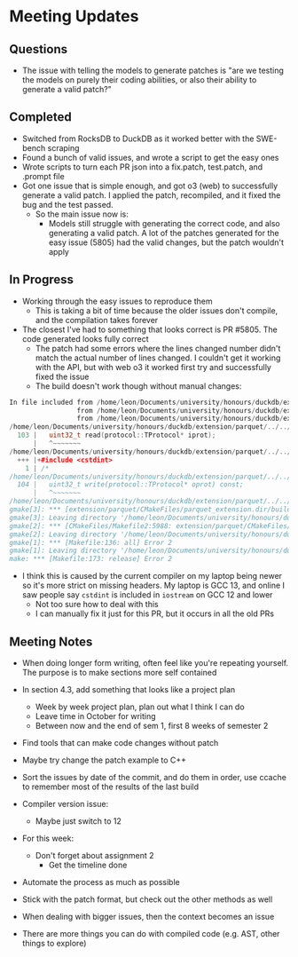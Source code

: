 # Meeting Updates

## Questions

- The issue with telling the models to generate patches is "are we testing the models on purely their coding abilities, or also their ability to generate a valid patch?"

## Completed

- Switched from RocksDB to DuckDB as it worked better with the SWE-bench scraping
- Found a bunch of valid issues, and wrote a script to get the easy ones
- Wrote scripts to turn each PR json into a fix.patch, test.patch, and .prompt file
- Got one issue that is simple enough, and got o3 (web) to successfully generate a valid patch. I applied the patch, recompiled, and it fixed the bug and the test passed.
  - So the main issue now is:
    - Models still struggle with generating the correct code, and also generating a valid patch. A lot of the patches generated for the easy issue (5805) had the valid changes, but the patch wouldn't apply

## In Progress

- Working through the easy issues to reproduce them
  - This is taking a bit of time because the older issues don't compile, and the compilation takes forever
- The closest I've had to something that looks correct is PR #5805. The code generated looks fully correct
  - The patch had some errors where the lines changed number didn't match the actual number of lines changed. I couldn't get it working with the API, but with web o3 it worked first try and successfully fixed the issue
  - The build doesn't work though without manual changes:

```cpp
In file included from /home/leon/Documents/university/honours/duckdb/extension/parquet/../../third_party/parquet/parquet_types.h:13,
                 from /home/leon/Documents/university/honours/duckdb/extension/parquet/include/column_reader.hpp:11,
                 from /home/leon/Documents/university/honours/duckdb/extension/parquet/column_reader.cpp:1:
/home/leon/Documents/university/honours/duckdb/extension/parquet/../../third_party/thrift/thrift/TApplicationException.h:103:3: error: ‘uint32_t’ does not name a type
  103 |   uint32_t read(protocol::TProtocol* iprot);
      |   ^~~~~~~~
/home/leon/Documents/university/honours/duckdb/extension/parquet/../../third_party/thrift/thrift/TApplicationException.h:1:1: note: ‘uint32_t’ is defined in header ‘<cstdint>’; did you forget to ‘#include <cstdint>’?
  +++ |+#include <cstdint>
    1 | /*
/home/leon/Documents/university/honours/duckdb/extension/parquet/../../third_party/thrift/thrift/TApplicationException.h:104:3: error: ‘uint32_t’ does not name a type
  104 |   uint32_t write(protocol::TProtocol* oprot) const;
      |   ^~~~~~~~
/home/leon/Documents/university/honours/duckdb/extension/parquet/../../third_party/thrift/thrift/TApplicationException.h:104:3: note: ‘uint32_t’ is defined in header ‘<cstdint>’; did you forget to ‘#include <cstdint>’?
gmake[3]: *** [extension/parquet/CMakeFiles/parquet_extension.dir/build.make:188: extension/parquet/CMakeFiles/parquet_extension.dir/column_reader.cpp.o] Error 1
gmake[3]: Leaving directory '/home/leon/Documents/university/honours/duckdb/build/release'
gmake[2]: *** [CMakeFiles/Makefile2:5988: extension/parquet/CMakeFiles/parquet_extension.dir/all] Error 2
gmake[2]: Leaving directory '/home/leon/Documents/university/honours/duckdb/build/release'
gmake[1]: *** [Makefile:136: all] Error 2
gmake[1]: Leaving directory '/home/leon/Documents/university/honours/duckdb/build/release'
make: *** [Makefile:173: release] Error 2
```

- I think this is caused by the current compiler on my laptop being newer so it's more strict on missing headers. My laptop is GCC 13, and online I saw people say `cstdint` is included in `iostream` on GCC 12 and lower
  - Not too sure how to deal with this
  - I can manually fix it just for this PR, but it occurs in all the old PRs

## Meeting Notes

- When doing longer form writing, often feel like you're repeating yourself. The purpose is to make sections more self contained

- In section 4.3, add something that looks like a project plan
  - Week by week project plan, plan out what I think I can do
  - Leave time in October for writing
  - Between now and the end of sem 1, first 8 weeks of semester 2

- Find tools that can make code changes without patch
- Maybe try change the patch example to C++

- Sort the issues by date of the commit, and do them in order, use ccache to remember most of the results of the last build
- Compiler version issue:
  - Maybe just switch to 12

- For this week:
  - Don't forget about assignment 2
    - Get the timeline done
- Automate the process as much as possible
- Stick with the patch format, but check out the other methods as well
- When dealing with bigger issues, then the context becomes an issue
- There are more things you can do with compiled code (e.g. AST, other things to explore)
